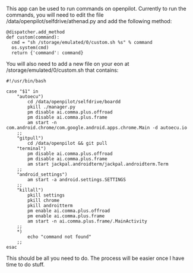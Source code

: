 This app can be used to run commands on openpilot. Currently to run the commands, you will need to edit the file /data/openpilot/selfdrive/athenad.py and add the following method:

```
@dispatcher.add_method
def custom(command):
  cmd = "sh /storage/emulated/0/custom.sh %s" % command
  os.system(cmd)
  return {'command': command}
```
  
You will also need to add a new file on your eon at /storage/emulated/0/custom.sh that contains:

```
#!/usr/bin/bash

case "$1" in
	"autoecu")
		cd /data/openpilot/selfdrive/boardd
		pkill ./manager.py
		pm disable ai.comma.plus.offroad
		pm disable ai.comma.plus.frame
		am start -n com.android.chrome/com.google.android.apps.chrome.Main -d autoecu.io
    ;;
	"gitpull")
		cd /data/openpilot && git pull
	"terminal")
		pm disable ai.comma.plus.offroad
		pm disable ai.comma.plus.frame
		am start jackpal.androidterm/jackpal.androidterm.Term
	;;
	"android_settings")
		am start -a android.settings.SETTINGS
	;;
	"killall")
		pkill settings
		pkill chrome
		pkill androitterm
		pm enable ai.comma.plus.offroad
		pm enable ai.comma.plus.frame
		am start -n ai.comma.plus.frame/.MainActivity
	;;
	*)
		echo "command not found"
    ;;
esac
```



This should be all you need to do. The process will be easier once I have time to do stuff.
